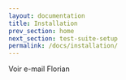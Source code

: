```yaml
---
layout: documentation
title: Installation
prev_section: home
next_section: test-suite-setup
permalink: /docs/installation/
---
```

Voir e-mail Florian
